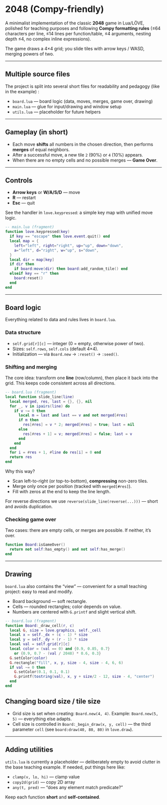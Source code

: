 

# 2048 (Compy-friendly)

A minimalist implementation of the classic **2048** game in Lua/LÖVE, polished for teaching purposes and following **Compy formatting rules** (≤64 characters per line, ≤14 lines per function/table, ≤4 arguments, nesting depth ≤4, no complex inline expressions).

The game draws a 4×4 grid; you slide tiles with arrow keys / WASD, merging powers of two.

---

## Multiple source files

The project is split into several short files for readability and pedagogy (like in the example) :

* `board.lua` — board logic (data, moves, merges, game over, drawing)
* `main.lua` — glue for input/drawing and window setup
* `utils.lua` — placeholder for future helpers

---

## Gameplay (in short)

* Each move **shifts** all numbers in the chosen direction, then performs **merges** of equal neighbors.
* After a successful move, a new tile `2` (90%) or `4` (10%) appears.
* When there are no empty cells and no possible merges — **Game Over**.

---

## Controls

* **Arrow keys** or **W/A/S/D** — move
* **R** — restart
* **Esc** — quit

See the handler in `love.keypressed`: a simple key map with unified move logic.

```lua
-- main.lua (fragment)
function love.keypressed(key)
  if key == "escape" then love.event.quit() end
  local map = {
    left="left", right="right", up="up", down="down",
    a="left", d="right", w="up", s="down",
  }
  local dir = map[key]
  if dir then
    if board:move(dir) then board:add_random_tile() end
  elseif key == "r" then
    board:reset()
  end
end
```

---

## Board logic

Everything related to data and rules lives in `board.lua`.

### Data structure

* `self.grid[r][c]` — integer (0 = empty, otherwise power of two).
* Sizes: `self.rows`, `self.cols` (default 4×4).
* Initialization — via `Board.new` → `:reset()` → `:seed()`.

### Shifting and merging

The core idea: transform one **line** (row/column), then place it back into the grid. This keeps code consistent across all directions.

```lua
-- board.lua (fragment)
local function slide_line(line)
  local merged, res, last = {}, {}, nil
  for _, v in ipairs(line) do
    if v ~= 0 then
      local m = last and last == v and not merged[#res]
      if m then
        res[#res] = v * 2; merged[#res] = true; last = nil
      else
        res[#res + 1] = v; merged[#res] = false; last = v
      end
    end
  end
  for i = #res + 1, #line do res[i] = 0 end
  return res
end
```

Why this way?

* Scan left-to-right (or top-to-bottom), **compressing** non-zero tiles.
* Merge only once per position (tracked with `merged[#res]`).
* Fill with zeros at the end to keep the line length.

For reverse directions we use `reverse(slide_line(reverse(...)))` — short and avoids duplication.

### Checking game over

Two cases: there are empty cells, or merges are possible. If neither, it’s over.

```lua
function Board:isGameOver()
  return not self:has_empty() and not self:has_merge()
end
```

---

## Drawing

`board.lua` also contains the “view” — convenient for a small teaching project: easy to read and modify.

* Board background — soft rectangle.
* Cells — rounded rectangles; color depends on value.
* Numbers are centered with `G.printf` and slight vertical shift.

```lua
-- board.lua (fragment)
function Board:_draw_cell(r, c)
  local G, size = love.graphics, self._cell
  local x = self._dx + (c - 1) * size
  local y = self._dy + (r - 1) * size
  local val = self.grid[r][c]
  local color = (val == 0) and {0.9, 0.85, 0.7}
    or {0.9, 0.7 - (val / 2048) * 0.6, 0.3}
  G.setColor(color)
  G.rectangle("fill", x, y, size - 4, size - 4, 6, 6)
  if val ~= 0 then
    G.setColor(0.1, 0.1, 0.1)
    G.printf(tostring(val), x, y + size/2 - 12, size - 4, "center")
  end
end
```

## Changing board size / tile size

* Grid size is set when creating: `Board.new(4, 4)`.
  Example: `Board.new(5, 5)` — everything else adapts.
* Cell size is controlled in `Board:_begin_draw(x, y, cell)` —
  the third parameter `cell` (see `board:draw(40, 80, 80)` in `love.draw`).

---

## Adding utilities

`utils.lua` is currently a placeholder — deliberately empty to avoid clutter in the base teaching example. If needed, put things here like:

* `clamp(v, lo, hi)` — clamp value
* `copy2d(grid)` — copy 2D array
* `any(t, pred)` — “does any element match predicate?”

Keep each function **short** and **self-contained**.


